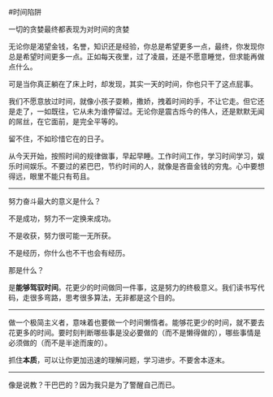 #时间陷阱

一切的贪婪最终都表现为对时间的贪婪

无论你是渴望金钱，名誉，知识还是经验，你总是希望更多一点，最终，你发现你总是希望时间更多一点。正如每天夜里，过了凌晨，还是不愿意睡觉，但求能再做点什么。

可是当你真正躺在了床上时，却发现，其实一天的时间，你也只干了这点屁事。

我们不愿意放过时间，就像小孩子耍赖，撒娇，拽着时间的手，不让它走。但它还是走了，一如既往，它从未为谁停留过。无论你是震古烁今的伟人，还是默默无闻的屌丝，在它面前，是完全平等的。

留不住，不如珍惜它在的日子。

从今天开始，按照时间的规律做事，早起早睡。工作时间工作，学习时间学习，娱乐时间娱乐。不要过的紧巴巴，节约时间的人，就像是吝啬金钱的穷鬼。心中要想得远，眼里不能只有苟且。

-----

努力奋斗最大的意义是什么？

不是成功，努力不一定换来成功。

不是收获，努力很可能一无所获。

不是经历，你什么也不干也会有经历。

那是什么？

是**能够驾驭时间**。花更少的时间做同一件事，这是努力的终极意义。我们读书写代码，走很多弯路，思考很多算法，无非都是这个目的。

-----

做一个极简主义者，意味着也要做一个时间懒惰者。能够花更少的时间，就不要去花更多的时间。要时刻判断哪些事是没必要做的（而不是懒得做的），哪些事情是必须做的（而不是半途而废的）。

抓住**本质**，可以让你更加迅速的理解问题，学习进步。不要舍本逐末。

-----

像是说教？干巴巴的？因为我只是为了警醒自己而已。
